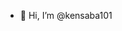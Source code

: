 - 👋 Hi, I’m @kensaba101

<!---
kensaba101/kensaba101 is a ✨ special ✨ repository because its `README.md` (this file) appears on your GitHub profile.
You can click the Preview link to take a look at your changes.
--->
